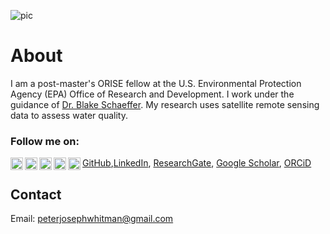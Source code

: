 ![pic](https://peterwhitman.github.io/images/cover_photo.png)

# About

I am a post-master's ORISE fellow at the U.S. Environmental Protection Agency (EPA) Office of Research and Development. I work under the guidance of [Dr. Blake Schaeffer](https://www.epa.gov/sciencematters/meet-epa-scientist-blake-schaeffer-phd). My research uses satellite remote sensing data to assess water quality. 

### Follow me on: 

<img align="left" width="20" height="20" src="https://peterwhitman.github.io/logos/researchgate.png" alt="Resume application project app icon">
<img align="left" width="20" height="20" src="https://peterwhitman.github.io/logos/google_scholar.png" alt="Resume application project app icon">
<img align="left" width="20" height="20" src="https://peterwhitman.github.io/logos/linkedin.png" alt="Resume application project app icon">
<img align="left" width="20" height="20" src="https://peterwhitman.github.io/logos/github.png" alt="Resume application project app icon">
<img align="left" width="20" height="20" src="https://peterwhitman.github.io/logos/orcid.png" alt="Resume application project app icon">

[GitHub](https://github.com/peterwhitman),[LinkedIn](https://www.linkedin.com/in/peter-whitman/),  [ResearchGate](https://www.researchgate.net/profile/Peter-Whitman-2), [Google Scholar](https://scholar.google.com/citations?user=LsvNktAAAAAJ&hl=en&authuser=1), [ORCiD](https://orcid.org/0000-0001-9207-0177)


## Contact 

Email: [peterjosephwhitman@gmail.com](peterjosephwhitman@gmail.com)

